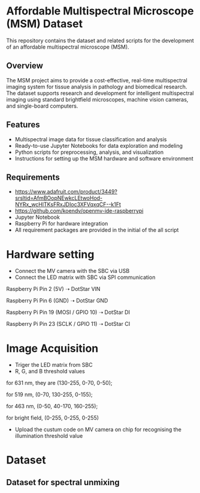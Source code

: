 # Affordable Multispectral Microscope (MSM) Dataset

This repository contains the dataset and related scripts for the development of an affordable multispectral microscope (MSM).

## Overview

The MSM project aims to provide a cost-effective, real-time multispectral imaging system for tissue analysis in pathology and biomedical research. The dataset supports research and development for intelligent multispectral imaging using standard brightfield microscopes, machine vision cameras, and single-board computers.

## Features

- Multispectral image data for tissue classification and analysis
- Ready-to-use Jupyter Notebooks for data exploration and modeling
- Python scripts for preprocessing, analysis, and visualization
- Instructions for setting up the MSM hardware and software environment

## Requirements
- https://www.adafruit.com/product/3449?srsltid=AfmBOopNEwkcLEtwoHod-NYRx_wcHlTKsFRxJDIoc3XFVqxqCF--k1Ft
- https://github.com/koendv/openmv-ide-raspberrypi 
- Jupyter Notebook
- Raspberry Pi for hardware integration
- All requirement packages are provided in the initial of the all script

# Hardware setting
- Connect the MV camera with the SBC via USB
- Connect the LED matrix with SBC via SPI communication

Raspberry Pi Pin 2 (5V) ➝ DotStar VIN

Raspberry Pi Pin 6 (GND) ➝ DotStar GND

Raspberry Pi Pin 19 (MOSI / GPIO 10) ➝ DotStar DI

Raspberry Pi Pin 23 (SCLK / GPIO 11) ➝ DotStar CI

# Image Acquisition
- Triger the LED matrix from SBC
- R, G, and B threshold values

 for 631 nm, they are (130-255, 0-70, 0-50); 
 
 for 519 nm, (0-70, 130-255, 0-155);
 
 for 463 nm, (0-50, 40-170, 160-255);
 
 for bright field, (0-255, 0-255, 0-255)
  
- Upload the custum code on MV camera on chip for recognising the illumination threshold value
# Dataset
## Dataset for spectral unmixing


